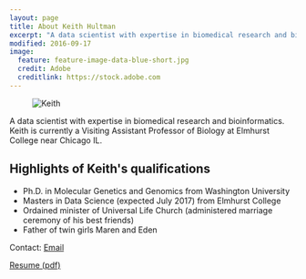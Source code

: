 ```yaml
---
layout: page
title: About Keith Hultman
excerpt: "A data scientist with expertise in biomedical research and bioinformatics."
modified: 2016-09-17
image:
  feature: feature-image-data-blue-short.jpg
  credit: Adobe
  creditlink: https://stock.adobe.com
---
```


<figure>
	<img src="{{ site.url }}/images/profile-2016.jpg" alt="Keith">
</figure>

A data scientist with expertise in biomedical research and bioinformatics. Keith is currently a Visiting Assistant Professor of Biology at Elmhurst College near Chicago IL. 

## Highlights of Keith's qualifications
* Ph.D. in Molecular Genetics and Genomics from Washington University
* Masters in Data Science (expected July 2017) from Elmhurst College
* Ordained minister of Universal Life Church (administered marriage ceremony of his best friends)
* Father of twin girls Maren and Eden

Contact: [Email](mailto:keithh@gmail.com)

<a markdown="0" href="{{ site.url }}/documents/hultman-resume.pdf" class="btn">Resume (pdf)</a>



